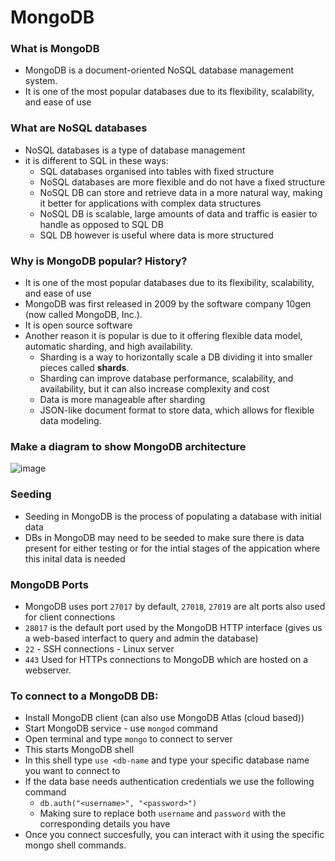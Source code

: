 # MongoDB

### What is MongoDB

* MongoDB is a document-oriented NoSQL database management system.
* It is one of the most popular databases due to its flexibility, scalability, and ease of use

### What are NoSQL databases

* NoSQL databases is a type of database management
* it is different to SQL in these ways:
  * SQL databases organised into tables with fixed structure
  * NoSQL databases are more flexible and do not have a fixed structure
  * NoSQL DB can store and retrieve data in a more natural way, making it better for applications with complex data structures
  * NoSQL DB is scalable, large amounts of data and traffic is easier to handle as opposed to SQL DB
  * SQL DB however is useful where data is more structured

### Why is MongoDB popular? History?

* It is one of the most popular databases due to its flexibility, scalability, and ease of use
* MongoDB was first released in 2009 by the software company 10gen (now called MongoDB, Inc.).
* It is open source software
* Another reason it is popular is due to it offering flexible data model, automatic sharding, and high availability.
  * Sharding is a way to horizontally scale a DB dividing it into smaller pieces called **shards**. 
  * Sharding can improve database performance, scalability, and availability, but it can also increase complexity and cost
  * Data is more manageable after sharding
  * JSON-like document format to store data, which allows for flexible data modeling.

### Make a diagram to show MongoDB architecture

![image](https://user-images.githubusercontent.com/129314018/233045350-1b936922-e4b2-48a8-8b2b-39d93e4c24ba.png)


### Seeding

* Seeding in MongoDB is the process of populating a database with initial data
* DBs in MongoDB may need to be seeded to make sure there is data present for either testing or for the intial stages of the appication where this inital data is needed

### MongoDB Ports

* MongoDB uses port `27017` by default, `27018`, `27019` are alt ports also used for client connections
* `28017` is the default port used by the MongoDB HTTP interface (gives us a web-based interfact to query and admin the database)
* `22` - SSH connections - Linux server
* `443` Used for HTTPs connections to MongoDB which are hosted on a webserver.


### To connect to a MongoDB DB:

 * Install MongoDB client (can also use MongoDB Atlas (cloud based))
 * Start MongoDB service - use `mongod` command
 * Open terminal and type `mongo` to connect to server
 * This starts MongoDB shell
 * In this shell type `use <db-name` and type your specific database name you want to connect to
 * If the data base needs authentication credentials we use the following command
   * `db.auth("<username>", "<password>")`
   * Making sure to replace both `username` and `password` with the corresponding details you have
 * Once you connect succesfully, you can interact with it using the specific mongo shell commands.


